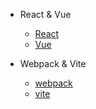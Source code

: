 - React & Vue
  - [React](react/react01-fiber.md)
  - [Vue](vue/vue01-proxy.md)

- Webpack & Vite
  - [webpack](webpack&vite/01-webpack01-配置篇.md)
  - [vite](webpack&vite/02-vite.md)

<!-- - 读书笔记
  - [浪潮之巅](books/浪潮之巅.md)
  - [数学之美](books/数学之美.md)
  - [知行](books/知行.md)
  - [算法第四版](books/算法第四版.md) -->